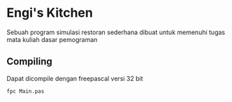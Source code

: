# Engi's Kitchen

Sebuah program simulasi restoran sederhana dibuat untuk memenuhi tugas mata kuliah dasar pemograman

## Compiling
Dapat dicompile dengan freepascal versi 32 bit

```
fpc Main.pas
```
